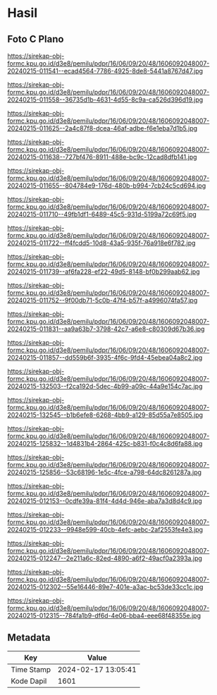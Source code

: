 # Hasil

## Foto C Plano

https://sirekap-obj-formc.kpu.go.id/d3e8/pemilu/pdpr/16/06/09/20/48/1606092048007-20240215-011541--ecad4564-7786-4925-8de8-5441a8767d47.jpg

https://sirekap-obj-formc.kpu.go.id/d3e8/pemilu/pdpr/16/06/09/20/48/1606092048007-20240215-011558--36735d1b-4631-4d55-8c9a-ca526d396d19.jpg

https://sirekap-obj-formc.kpu.go.id/d3e8/pemilu/pdpr/16/06/09/20/48/1606092048007-20240215-011625--2a4c87f8-dcea-46af-adbe-f6e1eba7d1b5.jpg

https://sirekap-obj-formc.kpu.go.id/d3e8/pemilu/pdpr/16/06/09/20/48/1606092048007-20240215-011638--727bf476-8911-488e-bc9c-12cad8dfb141.jpg

https://sirekap-obj-formc.kpu.go.id/d3e8/pemilu/pdpr/16/06/09/20/48/1606092048007-20240215-011655--804784e9-176d-480b-b994-7cb24c5cd694.jpg

https://sirekap-obj-formc.kpu.go.id/d3e8/pemilu/pdpr/16/06/09/20/48/1606092048007-20240215-011710--49fb1df1-6489-45c5-931d-5199a72c69f5.jpg

https://sirekap-obj-formc.kpu.go.id/d3e8/pemilu/pdpr/16/06/09/20/48/1606092048007-20240215-011722--ff4fcdd5-10d8-43a5-935f-76a918e6f782.jpg

https://sirekap-obj-formc.kpu.go.id/d3e8/pemilu/pdpr/16/06/09/20/48/1606092048007-20240215-011739--af6fa228-ef22-49d5-8148-bf0b299aab62.jpg

https://sirekap-obj-formc.kpu.go.id/d3e8/pemilu/pdpr/16/06/09/20/48/1606092048007-20240215-011752--9f00db71-5c0b-47f4-b57f-a4996074fa57.jpg

https://sirekap-obj-formc.kpu.go.id/d3e8/pemilu/pdpr/16/06/09/20/48/1606092048007-20240215-011831--aa9a63b7-3798-42c7-a6e8-c80309d67b36.jpg

https://sirekap-obj-formc.kpu.go.id/d3e8/pemilu/pdpr/16/06/09/20/48/1606092048007-20240215-011857--dd559b6f-3935-4f6c-9fd4-45ebea04a8c2.jpg

https://sirekap-obj-formc.kpu.go.id/d3e8/pemilu/pdpr/16/06/09/20/48/1606092048007-20240215-132503--f2ca192d-5dec-4b99-a09c-44a9e154c7ac.jpg

https://sirekap-obj-formc.kpu.go.id/d3e8/pemilu/pdpr/16/06/09/20/48/1606092048007-20240215-132545--b1b6efe8-6268-4bb9-a129-85d55a7e8505.jpg

https://sirekap-obj-formc.kpu.go.id/d3e8/pemilu/pdpr/16/06/09/20/48/1606092048007-20240215-125832--1d4831b4-2864-425c-b831-f0c4c8d6fa88.jpg

https://sirekap-obj-formc.kpu.go.id/d3e8/pemilu/pdpr/16/06/09/20/48/1606092048007-20240215-125856--53c68196-1e5c-4fce-a798-64dc8261287a.jpg

https://sirekap-obj-formc.kpu.go.id/d3e8/pemilu/pdpr/16/06/09/20/48/1606092048007-20240215-012153--0cdfe39a-81f4-4d4d-946e-aba7a3d8d4c9.jpg

https://sirekap-obj-formc.kpu.go.id/d3e8/pemilu/pdpr/16/06/09/20/48/1606092048007-20240215-012233--9948e599-40cb-4efc-aebc-2af2553fe4e3.jpg

https://sirekap-obj-formc.kpu.go.id/d3e8/pemilu/pdpr/16/06/09/20/48/1606092048007-20240215-012247--2e211a6c-82ed-4890-a6f2-49acf0a2393a.jpg

https://sirekap-obj-formc.kpu.go.id/d3e8/pemilu/pdpr/16/06/09/20/48/1606092048007-20240215-012302--55e16446-89e7-401e-a3ac-bc53de33cc1c.jpg

https://sirekap-obj-formc.kpu.go.id/d3e8/pemilu/pdpr/16/06/09/20/48/1606092048007-20240215-012315--784fa1b9-df6d-4e06-bba4-eee68f48355e.jpg


## Metadata

| Key        | Value               |
| ---------- | ------------------- |
| Time Stamp | 2024-02-17 13:05:41 |
| Kode Dapil | 1601                |



